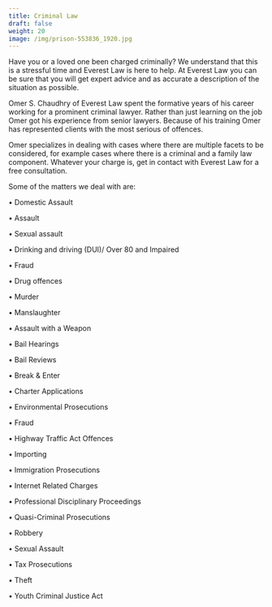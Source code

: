 ```yaml
---
title: Criminal Law
draft: false
weight: 20
image: /img/prison-553836_1920.jpg
---
```

Have you or a loved one been charged criminally? We understand that this is a stressful time and Everest Law is here to help. At Everest Law you can be sure that you will get expert advice and as accurate a description of the situation as possible. 

Omer S. Chaudhry of Everest Law spent the formative years of his career working for a prominent criminal lawyer. Rather than just learning on the job Omer got his experience from senior lawyers. Because of his training Omer has represented clients with the most serious of offences. 

Omer specializes in dealing with cases where there are multiple facets to be considered, for example cases where there is a criminal and a family law component. Whatever your charge is, get in contact with Everest Law for a free consultation.

Some of the matters we deal with are:

•	Domestic Assault

•	Assault

•	Sexual assault

•	Drinking and driving (DUI)/ Over 80 and Impaired

•	Fraud

•	Drug offences

•	Murder

•	Manslaughter

•	Assault with a Weapon

•	Bail Hearings

•	Bail Reviews

•	Break & Enter

•	Charter Applications

•	Environmental Prosecutions

•	Fraud

•	Highway Traffic Act Offences

•	Importing

•	Immigration Prosecutions

•	Internet Related Charges

•	Professional Disciplinary Proceedings

•	Quasi-Criminal Prosecutions

•	Robbery

•	Sexual Assault

•	Tax Prosecutions

•	Theft

•	Youth Criminal Justice Act
